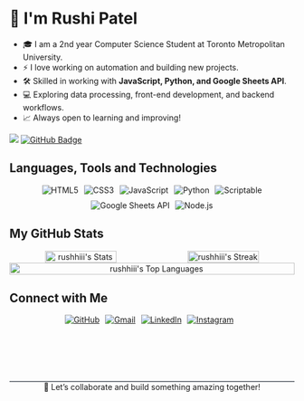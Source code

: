 <!-- <h1 align="center"> Hi, welcome! </h1> -->
<h1>👋 I'm Rushi Patel </h1>
<!-- <img align="right" src="https://media.giphy.com/media/RbDKaczqWovIugyJmW/giphy.gif"
width="250"/>
-->

- 🎓 I am a 2nd year Computer Science Student at Toronto Metropolitan
University.
- ⚡ I love working on automation and building new projects.
- 🛠️ Skilled in working with **JavaScript, Python, and Google Sheets API**.
- 💻 Exploring data processing, front-end development, and backend workflows.
- 📈 Always open to learning and improving!

![](https://komarev.com/ghpvc/?username=rushhiii&color=green)
<a href="https://github.com/RishikaGhosh?tab=followers"><img
        src="https://img.shields.io/github/followers/rushhiii?label=Followers&style=social" alt="GitHub Badge"></a>

<h2> Languages, Tools and Technologies </h2>

<!-- <h3> Front-end and Automation </h3> -->
<p align="center" style="display: flex; justify-content: center; gap: 10px; flex-wrap: wrap;">
    <img src="https://img.shields.io/static/v1?style=for-the-badge&message=HTML5&color=E34F26&logo=HTML5&logoColor=FFFFFF&label="
        alt="HTML5" />
    <img src="https://img.shields.io/static/v1?style=for-the-badge&message=CSS3&color=1572B6&logo=CSS3&logoColor=FFFFFF&label="
        alt="CSS3" />
    <img src="https://img.shields.io/static/v1?style=for-the-badge&message=JavaScript&color=F7DF1E&logo=JavaScript&logoColor=000000&label="
        alt="JavaScript" />
    <img src="https://img.shields.io/static/v1?style=for-the-badge&message=Python&color=3776AB&logo=Python&logoColor=FFFFFF&label="
        alt="Python" />
    <img src="https://img.shields.io/static/v1?style=for-the-badge&message=Scriptable&color=000000&logo=Scriptable&logoColor=FFFFFF&label="
        alt="Scriptable" />
    <img src="https://img.shields.io/static/v1?style=for-the-badge&message=Google+Sheets+API&color=34A853&logo=Google+Sheets&logoColor=FFFFFF&label="
        alt="Google Sheets API" />
    <img src="https://img.shields.io/static/v1?style=for-the-badge&message=Node.js&color=339933&logo=Node.js&logoColor=FFFFFF&label="
        alt="Node.js" />
</p>

<!-- <h3> APIs and Data </h3>

<p align="center" style="display: flex; justify-content: center; gap: 10px; flex-wrap: wrap;">
    <img src="https://img.shields.io/static/v1?style=for-the-badge&message=Google+Sheets+API&color=34A853&logo=Google+Sheets&logoColor=FFFFFF&label="
        alt="Google Sheets API" />
    <img src="https://img.shields.io/static/v1?style=for-the-badge&message=Node.js&color=339933&logo=Node.js&logoColor=FFFFFF&label="
        alt="Node.js" />
</p> -->

<h2> My GitHub Stats </h2>

<p width="100%" align="center" style="display: flex; justify-content: center; flex-wrap: wrap;">
<!-- <p style="display: flex;justify-content: center;flex-wrap: wrap;"> -->
<!-- <p> -->
<!-- Original size: h:195px, &&card_width:467px -->
    <img width="50%"
        src="https://github-readme-stats.vercel.app/api?username=rushhiii&theme=dark&show_icons=true&hide_border=true&count_private=true"
        alt="rushhiii's Stats" />
        <img width="50%"
        src="https://github-readme-streak-stats.herokuapp.com/?user=rushhiii&theme=dark&hide_border=true"
        alt="rushhiii's Streak" />
    <img width="100%" src="https://github-readme-stats.vercel.app/api/top-langs/?username=rushhiii&theme=dark&show_icons=true&hide_border=true&layout=compact"
        alt="rushhiii's Top Languages" />
</p>

<!-- to modify the stats cards -->
<!-- <a href="https://github.com/rushhiii/github-readme-stats">
  <img height=200 align="center" src="https://github-readme-stats.vercel.app/api?username=rushhiii" />
</a>
<a href="https://github.com/rushhiii/convoychat">
  <img height=200 align="center" src="https://github-readme-stats.vercel.app/api/top-langs?username=rushhiii&layout=compact&langs_count=8&card_width=320" />
</a> -->

<h2> Connect with Me </h2>

<p align="center" style="display: flex; justify-content: center; gap: 10px; flex-wrap: wrap;">
    <a align="center" href="https://github.com/rushhiii" target="_blank">
        <img align="center"
            src="https://img.shields.io/badge/github-%2324292e.svg?&style=for-the-badge&logo=github&logoColor=white"
            alt="GitHub" />
    </a>
    <a align="center" href="mailto:rushiofficial1205@gmail.com" target="_blank">
        <img align="center"
            src="https://img.shields.io/badge/gmail-%23D14836.svg?&style=for-the-badge&logo=gmail&logoColor=white"
            alt="Gmail" />
    </a>
    <a align="center" href="https://linkedin.com/in/YourLinkedIn" target="_blank">
        <img align="center"
            src="https://img.shields.io/badge/linkedin-%230077B5.svg?&style=for-the-badge&logo=linkedin&logoColor=white"
            alt="LinkedIn" />
    </a>
    <a align="center" href="https://www.instagram.com/YourInstagram" target="_blank">
        <img align="center"
            src="https://img.shields.io/badge/instagram-%23E4405F.svg?&style=for-the-badge&logo=instagram&logoColor=white"
            alt="Instagram" />
    </a><br>

</p>

<!-- border-bottom:1px solid var(--borderColor-muted, var(--color-border-muted)); -->

<p align="center" style="border-top: 2px solid #3d444db3;margin-top:100px;">
    💬 Let’s collaborate and build something amazing together!
</p>

